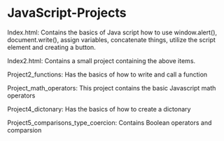 # JavaScript-Projects
Index.html:
Contains the basics of Java script how to use window.alert(), document.write(), assign variables, concatenate things, utilize the script element and creating a button.

Index2.html:
Contains a small project containing the above items. 

Project2_functions:
Has the basics of how to write and call a function

Project_math_operators:
This project contains the basic Javascript math operators

Project4_dictonary:
Has the basics of how to create a dictonary

Project5_comparisons_type_coercion:
Contains Boolean operators and comparsion
